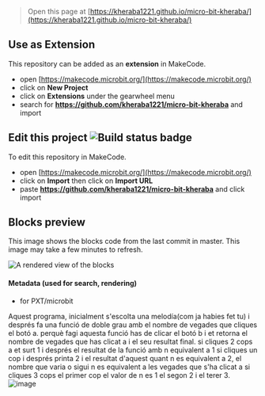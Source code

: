 
> Open this page at [https://kheraba1221.github.io/micro-bit-kheraba/](https://kheraba1221.github.io/micro-bit-kheraba/)

## Use as Extension

This repository can be added as an **extension** in MakeCode.

* open [https://makecode.microbit.org/](https://makecode.microbit.org/)
* click on **New Project**
* click on **Extensions** under the gearwheel menu
* search for **https://github.com/kheraba1221/micro-bit-kheraba** and import

## Edit this project ![Build status badge](https://github.com/kheraba1221/micro-bit-kheraba/workflows/MakeCode/badge.svg)

To edit this repository in MakeCode.

* open [https://makecode.microbit.org/](https://makecode.microbit.org/)
* click on **Import** then click on **Import URL**
* paste **https://github.com/kheraba1221/micro-bit-kheraba** and click import

## Blocks preview

This image shows the blocks code from the last commit in master.
This image may take a few minutes to refresh.

![A rendered view of the blocks](https://github.com/kheraba1221/micro-bit-kheraba/raw/master/.github/makecode/blocks.png)

#### Metadata (used for search, rendering)

* for PXT/microbit
<script src="https://makecode.com/gh-pages-embed.js"></script><script>makeCodeRender("{{ site.makecode.home_url }}", "{{ site.github.owner_name }}/{{ site.github.repository_name }}");</script>
Aquest programa, inicialment s'escolta una melodía(com ja habies fet tu) i després fa una funció de doble grau amb el nombre de vegades que cliques el botó a.
perquè fagi aquesta funció has de clicar el botó b i et retorna el nombre de vegades que has clicat a i el seu resultat final. si cliques 2 cops a et surt 1 i després el resultat de la funció amb n  equivalent a 1 si cliques un cop i després printa 2 i el resultat d'aquest quant n es equivalent a 2, el nombre que varia o sigui n es equivalent a les vegades que s'ha clicat a si cliques 3 cops el primer cop el valor de n es 1 el segon 2 i el terer 3.
![image](https://user-images.githubusercontent.com/122232018/216134731-bb9d8753-edb8-42a5-a30c-fc4d1df19138.png)

